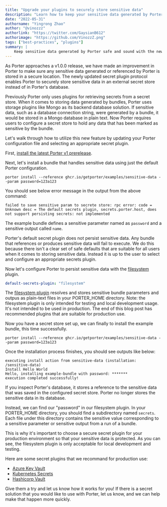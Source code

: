 ```yaml
---
title: "Upgrade your plugins to securely store sensitive data"
description: "Learn how to keep your sensitive data generated by Porter safe and sound"
date: "2022-05-31"
authorname: "Yingrong Zhao"
author: "@vinozzz"
authorlink: "https://twitter.com/GaysianB612"
authorimage: "https://github.com/VinozzZ.png"
tags: ["best-practices", "plugins"]
summary: |
    Keep sensitive data generated by Porter safe and sound with the new secret plugin protocol
---
```


As Porter approaches a v1.0.0 release, we have made an improvement in Porter to make sure any sensitive data generated or referenced by Porter is stored in a secure location.
The newly updated secret plugin protocol enables Porter to securely store sensitive data in an external secret store instead of in Porter's database.

Previously Porter only uses plugins for retrieving secrets from a secret store. When it comes to storing data generated by bundles, Porter uses storage plugins like Mongo as its backend database solution. If sensitive data, such as a database connection string, were generated by a bundle, it would be stored in a Mongo database in plain text.
Now Porter requires users to configure a secret store to hold any data that has been marked as sensitive by the bundle. 

Let's walk through how to utilize this new feature by updating your Porter configuration file and selecting an appropriate secret plugin. 

First, [install the latest Porter v1 prerelease](https://getporter.org/install/#prerelease).

Next, let's install a bundle that handles sensitive data using just the default Porter configuration.

```
porter install --reference ghcr.io/getporter/examples/sensitive-data --param password=123a123
```

You should see below error message in the output from the above command:
```
failed to save sensitive param to secrete store: rpc error: code = Unknown desc = The default secrets plugin, secrets.porter.host, does not support persisting secrets: not implemented
```

The example bundle defines a sensitive parameter named as `password` and a sensitive output called `name`.

Porter's default secret plugin does not persist sensitive data. Any bundle that references or produces sensitive data will fail to execute. We do this because there isn't a clear set of safe defaults that are suitable for all users when it comes to storing sensitive data. Instead it is up to the user to select and configure an appropriate secrets plugin. 

Now let's configure Porter to persist sensitive data with the [filesystem](https://getporter.org/plugins/filesystem/) plugin.

```yaml
default-secrets-plugin: "filesystem"
```

The [filesystem plugin](https://getporter.org/plugins/filesystem/) resolves and stores sensitive bundle parameters and outpus as plain-text files in your PORTER_HOME directory.
Note: the filesystem plugin is only intended for testing and local development usage. It's not intended to be used in production. The end of this blog post has recommended plugins that are suitable for production use. 

Now you have a secret store set up, we can finally to install the example bundle, this time successfully.

```
porter install --reference ghcr.io/getporter/examples/sensitive-data --param password=123a123
```

Once the installation process finishes, you should see outputs like below:

```
executing install action from sensitive-data (installation: /sensitive-data)
Install Hello World
Hello, installing example-bundle with password: *******
execution completed successfully!
```

If you inspect Porter's database, it stores a reference to the sensitive data that was saved in the configured secret store. Porter no longer stores the sensitive data in its database.

Instead, we can find our "password" in our filesystem plugin. In your PORTER_HOME directory, you should find a subdirectory named `secrets`. Each file under this directory contains the sensitive value corresponding to a sensitive parameter or sensitive output from a run of a bundle. 

This is why it's important to choose a secure secret plugin for your production environment so that your sensitive data is protected. As you can see, the filesystem plugin is only acceptable for local development and testing.

Here are some secret plugins that we recommand for production use:
- [Azure Key Vault](https://getporter.org/plugins/azure/#secrets)
- [Kubernetes Secrets](https://getporter.org/plugins/kubernetes/#secrets)
- [Hashicorp Vault](https://getporter.org/plugins/hashicorp/)

Give them a try and let us know how it works for you! If there is a secret solution that you would like to use with Porter, let us know, and we can help make that happen more quickly.
